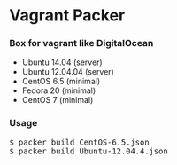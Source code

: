 # Vagrant Packer

### Box for vagrant like DigitalOcean

* Ubuntu 14.04 (server)
* Ubuntu 12.04.04 (server)
* CentOS 6.5 (minimal)
* Fedora 20 (minimal)
* CentOS 7 (minimal)

### Usage

<pre>
$ packer build CentOS-6.5.json
$ packer build Ubuntu-12.04.4.json 
</pre>
